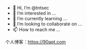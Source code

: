 - 👋 Hi, I’m @tntsec
- 👀 I’m interested in ...
- 🌱 I’m currently learning ...
- 💞️ I’m looking to collaborate on ...
- 📫 How to reach me ...

个人博客：https://90apt.com

<!---
tntsec/tntsec is a ✨ special ✨ repository because its `README.md` (this file) appears on your GitHub profile.
You can click the Preview link to take a look at your changes.
--->
